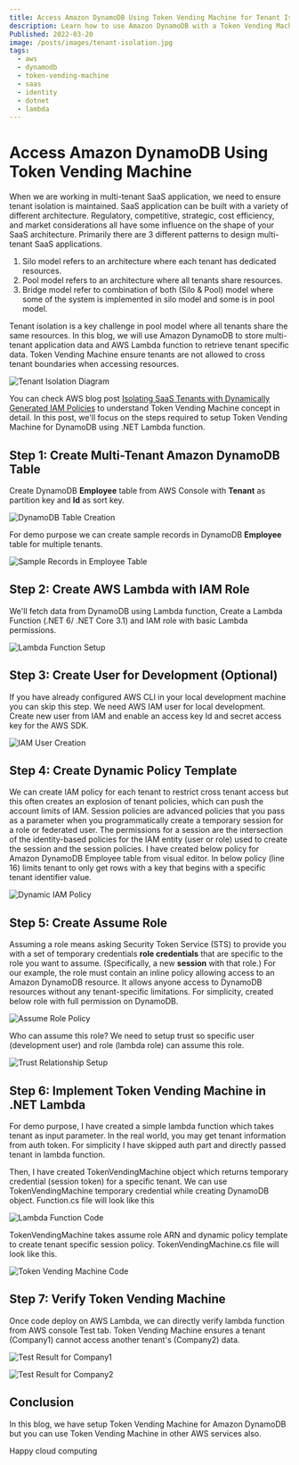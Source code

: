 ```yaml
---
title: Access Amazon DynamoDB Using Token Vending Machine for Tenant Isolation
description: Learn how to use Amazon DynamoDB with a Token Vending Machine to achieve tenant isolation in a multi-tenant SaaS application.
Published: 2022-03-20
image: /posts/images/tenant-isolation.jpg
tags:
  - aws
  - dynamodb
  - token-vending-machine
  - saas
  - identity
  - dotnet
  - lambda
---
```


# Access Amazon DynamoDB Using Token Vending Machine

When we are working in multi-tenant SaaS application, we need to ensure tenant isolation is maintained. SaaS application can be built with a variety of different architecture. Regulatory, competitive, strategic, cost efficiency, and market considerations all have some influence on the shape of your SaaS architecture. Primarily there are 3 different patterns to design multi-tenant SaaS applications.

1. Silo model refers to an architecture where each tenant has dedicated resources.
2. Pool model refers to an architecture where all tenants share resources.
3. Bridge model refer to combination of both (Silo & Pool) model where some of the system is implemented in silo model and some is in pool model.

Tenant isolation is a key challenge in pool model where all tenants share the same resources. In this blog, we will use Amazon DynamoDB to store multi-tenant application data and AWS Lambda function to retrieve tenant specific data. Token Vending Machine ensure tenants are not allowed to cross tenant boundaries when accessing resources.

![Tenant Isolation Diagram](/posts/images/tenant-isolation-1.png)

You can check AWS blog post [Isolating SaaS Tenants with Dynamically Generated IAM Policies](https://aws.amazon.com/blogs/) to understand Token Vending Machine concept in detail. In this post, we'll focus on the steps required to setup Token Vending Machine for DynamoDB using .NET Lambda function.

## Step 1: Create Multi-Tenant Amazon DynamoDB Table

Create DynamoDB **Employee** table from AWS Console with **Tenant** as partition key and **Id** as sort key.

![DynamoDB Table Creation](/posts/images/tenant-isolation-2.png)

For demo purpose we can create sample records in DynamoDB **Employee** table for multiple tenants.

![Sample Records in Employee Table](/posts/images/tenant-isolation-3.png)

## Step 2: Create AWS Lambda with IAM Role

We'll fetch data from DynamoDB using Lambda function, Create a Lambda Function (.NET 6/ .NET Core 3.1) and IAM role with basic Lambda permissions.

![Lambda Function Setup](/posts/images/tenant-isolation-4.png)

## Step 3: Create User for Development (Optional)

If you have already configured AWS CLI in your local development machine you can skip this step. We need AWS IAM user for local development. Create new user from IAM and enable an access key Id and secret access key for the AWS SDK.

![IAM User Creation](/posts/images/tenant-isolation-5.png)

## Step 4: Create Dynamic Policy Template

We can create IAM policy for each tenant to restrict cross tenant access but this often creates an explosion of tenant policies, which can push the account limits of IAM. Session policies are advanced policies that you pass as a parameter when you programmatically create a temporary session for a role or federated user. The permissions for a session are the intersection of the identity-based policies for the IAM entity (user or role) used to create the session and the session policies. I have created below policy for Amazon DynamoDB Employee table from visual editor. In below policy (line 16) limits tenant to only get rows with a key that begins with a specific tenant identifier value.

![Dynamic IAM Policy](/posts/images/tenant-isolation-6.png)

## Step 5: Create Assume Role

Assuming a role means asking Security Token Service (STS) to provide you with a set of temporary credentials **role credentials** that are specific to the role you want to assume. (Specifically, a new **session** with that role.) For our example, the role must contain an inline policy allowing access to an Amazon DynamoDB resource. It allows anyone access to DynamoDB resources without any tenant-specific limitations. For simplicity, created below role with full permission on DynamoDB.

![Assume Role Policy](/posts/images/tenant-isolation-7.png)

Who can assume this role? We need to setup trust so specific user (development user) and role (lambda role) can assume this role.

![Trust Relationship Setup](/posts/images/tenant-isolation-8.png)

## Step 6: Implement Token Vending Machine in .NET Lambda

For demo purpose, I have created a simple lambda function which takes tenant as input parameter. In the real world, you may get tenant information from auth token. For simplicity I have skipped auth part and directly passed tenant in lambda function.

Then, I have created TokenVendingMachine object which returns temporary credential (session token) for a specific tenant. We can use TokenVendingMachine temporary credential while creating DynamoDB object. Function.cs file will look like this

![Lambda Function Code](/posts/images/tenant-isolation-9.png)

TokenVendingMachine takes assume role ARN and dynamic policy template to create tenant specific session policy. TokenVendingMachine.cs file will look like this.

![Token Vending Machine Code](/posts/images/tenant-isolation-10.png)

## Step 7: Verify Token Vending Machine

Once code deploy on AWS Lambda, we can directly verify lambda function from AWS console Test tab. Token Vending Machine ensures a tenant (Company1) cannot access another tenant's (Company2) data.

![Test Result for Company1](/posts/images/tenant-isolation-11.png)

![Test Result for Company2](/posts/images/tenant-isolation-12.png)

## Conclusion

In this blog, we have setup Token Vending Machine for Amazon DynamoDB but you can use Token Vending Machine in other AWS services also.

Happy cloud computing